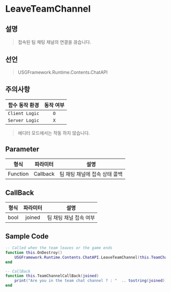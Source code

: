 # LeaveTeamChannel

## 설명
> 접속된 팀 채팅 채널의 연결을 끊습니다.

## 선언
> USGFramework.Runtime.Contents.ChatAPI

## 주의사항
|    **함수 동작 환경**    | **동작 여부** |
|:------------------:|:---------:|
| ```Client Logic``` |  ```O```  |
| ```Server Logic``` |  ```X```  |
> 에디터 모드에서는 작동 하지 않습니다.


## Parameter
|  **형식**  | **파라미터** |      **설명**       |
|:--------:|:--------:|:-----------------:|
| Function | Callback | 팀 채팅 채널에 접속 상태 콜백 |

## CallBack
| **형식** | **파라미터** |    **설명**     |
|:------:|:--------:|:-------------:|
|  bool  |  joined  | 팀 채팅 채널 접속 여부 |

## Sample Code
```lua
-- Called when the team leaves or the game ends
function this.OnDestroy()    
    USGFramework.Runtime.Contents.ChatAPI.LeaveTeamChannel(this.TeamChannelCallBack)
end
```

```lua
-- CallBack
function this.TeamChannelCallBack(joined)
    print("Are you in the team chat channel ? : "  .. tostring(joined))
end
```
